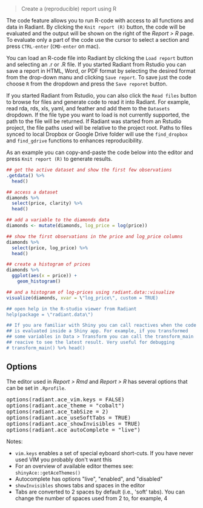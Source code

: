 > Create a (reproducible) report using R

The code feature allows you to run R-code with access to all functions and data in Radiant. By clicking the `Knit report (R)` button, the code will be evaluated and the output will be shown on the right of the _Report > R_ page. To evaluate only a part of the code use the cursor to select a section and press `CTRL-enter` (`CMD-enter` on mac).

You can load an R-code file into Radiant by clicking the `Load report` button and selecting an .r or .R file. If you started Radiant from Rstudio you can save a report in HTML, Word, or PDF format by selecting the desired format from the drop-down manu and clicking `Save report`. To save just the code choose `R` from the dropdown and press the `Save reporet` button.

If you started Radiant from Rstudio, you can also click the `Read files` button to browse for files and generate code to read it into Radiant. For example, read rda, rds, xls, yaml, and feather and add them to the `Datasets` dropdown. If the file type you want to load is not currently supported, the path to the file will be returned. If Radiant was started from an Rstudio project, the file paths used will be relative to the project root. Paths to files synced to local Dropbox or Google Drive folder will use the `find_dropbox` and `find_gdrive` functions to enhances reproducibility.

As an example you can copy-and-paste the code below into the editor and press `Knit report (R)` to generate results.

```r
## get the active dataset and show the first few observations
.getdata() %>%
  head()

## access a dataset
diamonds %>%
  select(price, clarity) %>%
  head()

## add a variable to the diamonds data
diamonds <- mutate(diamonds, log_price = log(price))

## show the first observations in the price and log_price columns
diamonds %>%
  select(price, log_price) %>%
  head()

## create a histogram of prices
diamonds %>%
  ggplot(aes(x = price)) +
    geom_histogram()

## and a histogram of log-prices using radiant.data::visualize
visualize(diamonds, xvar = \"log_price\", custom = TRUE)

## open help in the R-studio viewer from Radiant
help(package = \"radiant.data\")

## If you are familiar with Shiny you can call reactives when the code
## is evaluated inside a Shiny app. For example, if you transformed
## some variables in Data > Transform you can call the transform_main
## reacive to see the latest result. Very useful for debugging
# transform_main() %>% head()
```

## Options

The editor used in _Report > Rmd_ and _Report > R_ has several options that can be set in `.Rprofile`.

<pre>
options(radiant.ace_vim.keys = FALSE)
options(radiant.ace_theme = "cobalt")
options(radiant.ace_tabSize = 2)
options(radiant.ace_useSoftTabs = TRUE)
options(radiant.ace_showInvisibles = TRUE)
options(radiant.ace_autoComplete = "live")
</pre>

Notes:

* `vim.keys` enables a set of special eyboard short-cuts. If you have never used VIM you probably don't want this 
* For an overview of available editor themes see: `shinyAce::getAceThemes()`
* Autocomplete has options "live", "enabled", and "disabled" 
* `showInvisibles` shows tabs and spaces in the editor
* Tabs are converted to 2 spaces by default (i.e., 'soft' tabs). You can change the number of spaces used from 2 to, for example, 4
